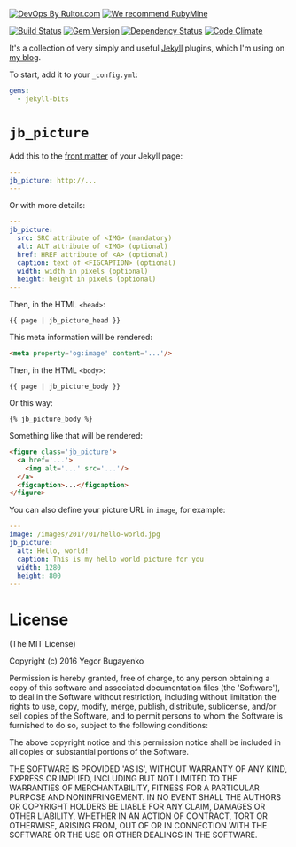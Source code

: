 [![DevOps By Rultor.com](http://www.rultor.com/b/yegor256/jekyll-bits)](http://www.rultor.com/p/yegor256/jekyll-bits)
[![We recommend RubyMine](http://img.teamed.io/rubymine-recommend.svg)](https://www.jetbrains.com/ruby/)

[![Build Status](https://travis-ci.org/yegor256/jekyll-bits.svg)](https://travis-ci.org/yegor256/jekyll-bits)
[![Gem Version](https://badge.fury.io/rb/jekyll-bits.svg)](http://badge.fury.io/rb/jekyll-bits)
[![Dependency Status](https://gemnasium.com/yegor256/jekyll-bits.svg)](https://gemnasium.com/yegor256/jekyll-bits)
[![Code Climate](http://img.shields.io/codeclimate/github/yegor256/jekyll-bits.svg)](https://codeclimate.com/github/yegor256/jekyll-bits)

It's a collection of very simply and useful [Jekyll](https://jekyllrb.com/) plugins,
which I'm using on [my blog](https://github.com/yegor256/blog).

To start, add it to your `_config.yml`:

```yaml
gems:
  - jekyll-bits
```

# `jb_picture`

Add this to the [front matter](https://jekyllrb.com/docs/frontmatter/) of
your Jekyll page:

```yaml
---
jb_picture: http://...
---
```

Or with more details:

```yaml
---
jb_picture:
  src: SRC attribute of <IMG> (mandatory)
  alt: ALT attribute of <IMG> (optional)
  href: HREF attribute of <A> (optional)
  caption: text of <FIGCAPTION> (optional)
  width: width in pixels (optional)
  height: height in pixels (optional)
---
```

Then, in the HTML `<head>`:

```liquid
{{ page | jb_picture_head }}
```

This meta information will be rendered:

```html
<meta property='og:image' content='...'/>
```

Then, in the HTML `<body>`:

```liquid
{{ page | jb_picture_body }}
```

Or this way:

```liquid
{% jb_picture_body %}
```

Something like that will be rendered:

```html
<figure class='jb_picture'>
  <a href='...'>
    <img alt='...' src='...'/>
  </a>
  <figcaption>...</figcaption>
</figure>
```

You can also define your picture URL in `image`, for example:

```yaml
---
image: /images/2017/01/hello-world.jpg
jb_picture:
  alt: Hello, world!
  caption: This is my hello world picture for you
  width: 1280
  height: 800
---
```

# License

(The MIT License)

Copyright (c) 2016 Yegor Bugayenko

Permission is hereby granted, free of charge, to any person obtaining a copy
of this software and associated documentation files (the 'Software'), to deal
in the Software without restriction, including without limitation the rights
to use, copy, modify, merge, publish, distribute, sublicense, and/or sell
copies of the Software, and to permit persons to whom the Software is
furnished to do so, subject to the following conditions:

The above copyright notice and this permission notice shall be included in all
copies or substantial portions of the Software.

THE SOFTWARE IS PROVIDED 'AS IS', WITHOUT WARRANTY OF ANY KIND, EXPRESS OR
IMPLIED, INCLUDING BUT NOT LIMITED TO THE WARRANTIES OF MERCHANTABILITY,
FITNESS FOR A PARTICULAR PURPOSE AND NONINFRINGEMENT. IN NO EVENT SHALL THE
AUTHORS OR COPYRIGHT HOLDERS BE LIABLE FOR ANY CLAIM, DAMAGES OR OTHER
LIABILITY, WHETHER IN AN ACTION OF CONTRACT, TORT OR OTHERWISE, ARISING FROM,
OUT OF OR IN CONNECTION WITH THE SOFTWARE OR THE USE OR OTHER DEALINGS IN THE
SOFTWARE.
